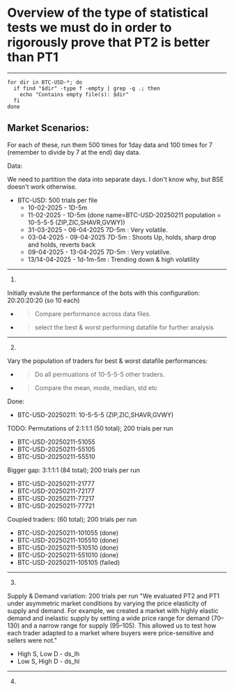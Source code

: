 

# Overview of the type of statistical tests we must do in order to rigorously prove that PT2 is better than PT1

- - -

```
for dir in BTC-USD-*; do
  if find "$dir" -type f -empty | grep -q .; then
    echo "Contains empty file(s): $dir"
  fi
done
```

## Market Scenarios:

For each of these, run them 500 times for 1day data and 100 times for 7 (remember to divide by 7 at the end) day data.

Data: 

We need to partition the data into separate days. I don't know why, but BSE doesn't work otherwise. 

  - BTC-USD: 500 trials per file
    - 10-02-2025 - 1D-5m
    - 11-02-2025 - 1D-5m (done name=BTC-USD-20250211 population = 10-5-5-5 (ZIP,ZIC,SHAVR,GVWY))
    - 31-03-2025 - 06-04-2025 7D-5m : Very volatile. 
    - 03-04-2025 - 09-04-2025 7D-5m : Shoots Up, holds, sharp drop and holds, reverts back
    - 09-04-2025 - 13-04-2025 7D-5m : Very volatilve. 
    - 13/14-04-2025 - 1d-1m-5m : Trending down & high volatility

- - - 
1.
Initially evalute the performance of the bots with this configuration: 20:20:20:20 (so 10 each)
- > Compare performance across data files.
- > select the best & worst performing datafile for further analysis

- - -
2.
Vary the population of traders for best & worst datafile performances:
- > Do all permuations of 10-5-5-5 other traders.
- > Compare the mean, mode, median, std etc

Done:
- BTC-USD-20250211: 10-5-5-5 (ZIP,ZIC,SHAVR,GVWY) 

TODO:
Permutations of 2:1:1:1 (50 total); 200 trials per run
- BTC-USD-20250211-51055
- BTC-USD-20250211-55105
- BTC-USD-20250211-55510

Bigger gap: 3:1:1:1 (84 total); 200 trials per run
- BTC-USD-20250211-21777 
- BTC-USD-20250211-72177 
- BTC-USD-20250211-77217 
- BTC-USD-20250211-77721

Coupled traders: (60 total); 200 trials per run
- BTC-USD-20250211-101055 (done)
- BTC-USD-20250211-105510 (done)
- BTC-USD-20250211-510510 (done)
- BTC-USD-20250211-551010 (done)
- BTC-USD-20250211-105105 (failed)


- - -
3.
Supply & Demand variation: 200 trials per run
"We evaluated PT2 and PT1 under asymmetric market conditions by varying the price elasticity of supply and demand. For example, we created a market with highly elastic demand and inelastic supply by setting a wide price range for demand (70–130) and a narrow range for supply (95–105). This allowed us to test how each trader adapted to a market where buyers were price-sensitive and sellers were not."
- High S, Low D - ds_lh 
- Low S, High D - ds_hl

- - -
4.



